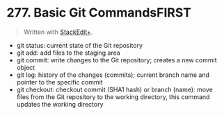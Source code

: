# 277. Basic Git CommandsFIRST


> Written with [StackEdit+](https://stackedit.net/).


- git status: current state of the Git repository
- git add: add files to the staging area
- git commit: write changes to the Git repository; creates a new commit object
- git log: history of the changes (commits); current branch name and pointer to the specific commit
- git checkout: checkout commit (SHA1 hash) or branch (name): move files from the Git repository to the working directory, this command updates the working directory




<!--stackedit_data:
eyJoaXN0b3J5IjpbMTYzMjkxNzAyNiwtMjAyODIzMTcyLC0xOD
kxODM1Mjg1LC00Nzk4ODA5NTJdfQ==
-->